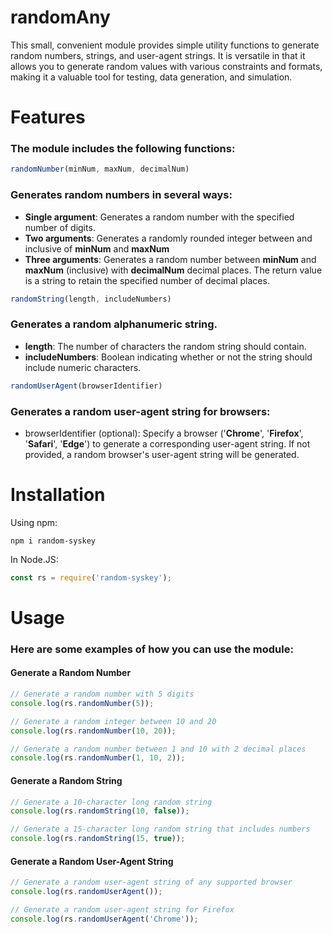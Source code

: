 # randomAny
This small, convenient module provides simple utility functions to generate random numbers, strings, and user-agent strings. It is versatile in that it allows you to generate random values with various constraints and formats, making it a valuable tool for testing, data generation, and simulation.

# Features
### The module includes the following functions:
```js
randomNumber(minNum, maxNum, decimalNum)
```
### Generates random numbers in several ways:

* **Single argument**: Generates a random number with the specified number of digits.
* **Two arguments**: Generates a randomly rounded integer between and inclusive of **minNum** and **maxNum**
* **Three arguments**: Generates a random number between **minNum** and **maxNum** (inclusive) with **decimalNum** decimal places. The return value is a string to retain the specified number of decimal places.

```js
randomString(length, includeNumbers)
```
### Generates a random alphanumeric string.

* **length**: The number of characters the random string should contain.
* **includeNumbers**: Boolean indicating whether or not the string should include numeric characters.

```js
randomUserAgent(browserIdentifier)
```
### Generates a random user-agent string for browsers:

* browserIdentifier (optional): Specify a browser ('**Chrome**', '**Firefox**', '**Safari**', '**Edge**') to generate a corresponding user-agent string. If not provided, a random browser's user-agent string will be generated.

# Installation

Using npm:
```shell
npm i random-syskey
```

In Node.JS:
```js
const rs = require('random-syskey');
```

# Usage
### Here are some examples of how you can use the module:
#### Generate a Random Number
```js
// Generate a random number with 5 digits
console.log(rs.randomNumber(5));

// Generate a random integer between 10 and 20
console.log(rs.randomNumber(10, 20));

// Generate a random number between 1 and 10 with 2 decimal places
console.log(rs.randomNumber(1, 10, 2));
```
#### Generate a Random String
```js
// Generate a 10-character long random string
console.log(rs.randomString(10, false));

// Generate a 15-character long random string that includes numbers
console.log(rs.randomString(15, true));
```
#### Generate a Random User-Agent String
```js
// Generate a random user-agent string of any supported browser
console.log(rs.randomUserAgent());

// Generate a random user-agent string for Firefox
console.log(rs.randomUserAgent('Chrome'));
```